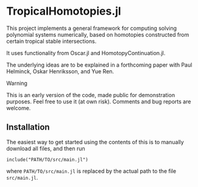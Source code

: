 # TropicalHomotopies.jl
This project implements a general framework for computing solving polynomial systems numerically, 
based on homotopies constructed from certain tropical stable intersections.

It uses functionality from Oscar.jl and HomotopyContinuation.jl.

The underlying ideas are to be explained in a forthcoming paper with Paul Helminck, Oskar Henriksson, and Yue Ren.

> [!WARNING]  
> This is an early version of the code, made public for demonstration purposes. 
> Feel free to use it (at own risk). Comments and bug reports are welcome. 

## Installation
The easiest way to get started using the contents of this is to manually download all files, and then run

```
include("PATH/TO/src/main.jl")
```
where `PATH/TO/src/main.jl` is replaced by the actual path to the file `src/main.jl`.
